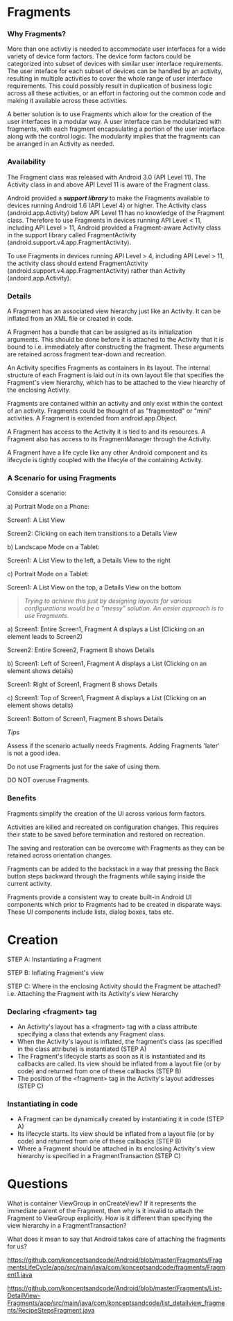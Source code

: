 # Fragments

### Why Fragments?

More than one activtiy is needed to accommodate user interfaces for a wide variety of device form factors. The device form factors could be categorized into subset of devices with similar user interface requirements. The user inteface for each subset of devices can be handled by an activity, resulting in multiple activities to cover the whole range of user interface requirements. This could possibly result in duplication of business logic across all these activities, or an effort in factoring out the common code and making it available across these activities. 

A better solution is to use Fragments which allow for the creation of the user interfaces in a modular way. A user interface can be modularized with fragments, with each fragment encapsulating a portion of the user interface along with the control logic. The modularity implies that the fragments can be arranged in an Activity as needed. 

### Availability

The Fragment class was released with Android 3.0 (API Level 11). The Activity class in and above API Level 11 is aware of the Fragment class. 

Android provided a <b><i>support library</b></i> to make the Fragments available to devices running Android 1.6 (API Level 4) or higher. The Activity class (android.app.Activity) below API Level 11 has no knowledge of the Fragment class. Therefore to use Fragments in devices running API Level < 11, including API Level > 11, Android provided a Fragment-aware Activity class in the support library called FragmentActivity (android.support.v4.app.FragmentActivity). 

To use Fragments in devices running API Level > 4, including API Level > 11, the activity class should extend FragmentActivity (android.support.v4.app.FragmentActivity) rather than Activity (andoird.app.Activity). 

### Details

A Fragment has an associated view hierarchy just like an Activity. It can be inflated from an XML file or created in code. 

A Fragment has a bundle that can be assigned as its initialization arguments. This should be done before it is attached to the Activity that it is bound to i.e. immediately after constructing the fragment. These arguments are retained across fragment tear-down and recreation. 

An Activity specifies Fragments as containers in its layout. The internal structure of each Fragment is laid out in its own layout file that specifies the Fragment's view hierarchy, which has to be attached to the view hiearchy of the enclosing Activity.

Fragments are contained within an activity and only exist within the context of an activity. 
Fragments could be thought of as "fragmented" or "mini" activities. 
A Fragment is extended from android.app.Object.

A Fragment has access to the Activity it is tied to and its resources. A Fragment also has access to its FragmentManager through the Activity. 

A Fragment have a life cycle like any other Android component and its lifecycle is tightly coupled with the lifecyle of the containing Activity. 

### A Scenario for using Fragments

Consider a scenario:

a) Portrait Mode on a Phone:

  Screen1: A List View
  
  Screen2: Clicking on each item transitions to a Details View

b) Landscape Mode on a Tablet: 

  Screen1: A List View to the left, a Details View to the right

c) Portrait Mode on a Tablet:

  Screen1: A List View on the top, a Details View on the bottom

> *Trying to achieve this just by designing layouts for various configurations would be a "messy" solution. An easier approach is to use Fragments.*

a) Screen1: Entire Screen1, Fragment A displays a List (Clicking on an element leads to Screen2)

   Screen2: Entire Screen2, Fragment B shows Details 

b) Screen1: Left of Screen1, Fragment A displays a List (Clicking on an element shows details)

   Screen1: Right of Screen1, Fragment B shows Details
   
c) Screen1: Top of Screen1, Fragment A displays a List (Clicking on an element shows details)

   Screen1: Bottom of Screen1, Fragment B shows Details
   

<i>Tips</i>

Assess if the scenario actually needs Fragments. Adding Fragments 'later' is not a good idea. 

Do not use Fragments just for the sake of using them. 

DO NOT overuse Fragments. 

### Benefits

Fragments simplify the creation of the UI across various form factors.

Activities are killed and recreated on configuration changes. This requires their state to be saved before termination and restored on recreation. 

The saving and restoration can be overcome with Fragments as they can be retained across orientation changes.

Fragments can be added to the backstack in a way that pressing the Back button steps backward through the fragments while saying inside the current activity. 

Fragments provide a consistent way to create built-in Android UI components which prior to Fragments had to be created in disparate ways. These UI components include lists, dialog boxes, tabs etc.

# Creation

STEP A: Instantiating a Fragment

STEP B: Inflating Fragment's view

STEP C: Where in the enclosing Activity should the Fragment be attached? i.e. Attaching the Fragment with its Activity's view hierarchy


### Declaring \<fragment\> tag

* An Activity's layout has a \<fragment\> tag with a class attribute specifying a class that extends any Fragment class.
* When the Activity's layout is inflated, the fragment's class (as specified in the class attribute) is instantiated (STEP A)
* The Fragment's lifecycle starts as soon as it is instantiated and its callbacks are called. Its view should be inflated from a layout file (or by code) and returned from one of these callbacks (STEP B)
* The position of the \<fragment\> tag in the Activity's layout addresses (STEP C)

### Instantiating in code
* A Fragment can be dynamically created by instantiating it in code (STEP A)
* Its lifecycle starts. Its view should be inflated from a layout file (or by code) and returned from one of these callbacks (STEP B)
* Where a Fragment should be attached in its enclosing Activity's view hierarchy is specified in a FragmentTransaction (STEP C)

# Questions

What is container ViewGroup in onCreateView? If it represents the immediate parent of the Fragment, then why is it invalid to attach the Fragment to ViewGroup explicitly. How is it different than specifying the view hierarchy in a FragmentTransaction?

What does it mean to say that Android takes care of attaching the fragments for us?

https://github.com/konceptsandcode/Android/blob/master/Fragments/FragmentsLifeCycle/app/src/main/java/com/konceptsandcode/fragments/Fragment1.java

https://github.com/konceptsandcode/Android/blob/master/Fragments/List-DetailView-Fragments/app/src/main/java/com/konceptsandcode/list_detailview_fragments/RecipeStepsFragment.java




